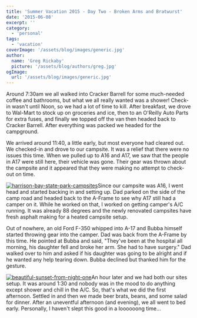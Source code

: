 ```yaml
---
title: 'Summer Vacation 2015 - Day Two - Broken Arms and Bratwurst'
date: '2015-06-08'
excerpt: ''
category:
  - 'personal'
tags:
  - 'vacation'
coverImage: '/assets/blog/images/generic.jpg'
author:
  name: 'Greg Rickaby'
  picture: '/assets/blog/authors/greg.jpg'
ogImage:
  url: '/assets/blog/images/generic.jpg'
---
```


Around 7:30am we all walked into Cracker Barrell for some much-needed coffee and bathrooms, but what we all really wanted was a shower! Check-in wasn't until Noon, so we had a lot of time to kill. After breakfast, we drove to Wal-Mart to stock up on groceries and ice, then to an O'Reilly Auto Parts for extra fuses, and finally we topped off the van then headed back to Cracker Barrell. After everything was packed we headed for the campground.

We arrived around 11:40, a little early, but most everyone had cleared out. We checked-in and drove to our campsite. It was a relief that there were no issues this time. When we pulled up to A16 and A17, we saw that the people in A17 were still here, their vehicle was gone. Their gear was thrown about the campsite and it appeared that they were making no attempt to check-out on time.

[![harrison-bay-state-park-campsites](images/harrison-bay-state-park-campsites-300x225.jpg)](https://gregrickaby.com/wp-content/uploads/2015/06/harrison-bay-state-park-campsites.jpg)Since our campsite was A16, I went head and started backing in and setting up. Dad parked on the side of the camp road and headed back to the A-Frame to see why A17 still had a camper on it. While he worked on that, I worked on getting camper's A/C running. It was already 88 degrees and the newly renovated campsites have fresh asphalt making for a heated campsite setup.

Out of nowhere, an old Ford F-350 whipped into A-17 and Bubba himself started throwing gear into the camper. Dad was back from the A-Frame by this time. He pointed at Bubba and said, "They've been at the hospital all morning, his daughter fell and broke her arm. She had to have surgery." Dad walked over to him and asked if his daughter was going to be alright and if he wanted any help tearing down. Bubba declined but thanked him for the gesture.

[![beautiful-sunset-from-night-one](images/beautiful-sunset-from-night-one-300x225.jpg)](https://gregrickaby.com/wp-content/uploads/2015/06/beautiful-sunset-from-night-one.jpg)An hour later and we had both our sites setup. It was around 1:30 and nobody was in the mood to do anything except shower and chill in the A/C. So, that's what we did the first afternoon. Settled in and then we made beer brats, beans, and some salad for dinner. After an uneventful afternoon (and evening), we all went to bed early. Personally, I haven't slept this good in a loooooong time...
